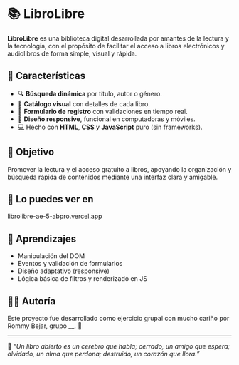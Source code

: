 # 📚 LibroLibre

**LibroLibre** es una biblioteca digital desarrollada por amantes de la lectura y la tecnología, con el propósito de facilitar el acceso a libros electrónicos y audiolibros de forma simple, visual y rápida.

## 🌟 Características

- 🔍 **Búsqueda dinámica** por título, autor o género.
- 📖 **Catálogo visual** con detalles de cada libro.
- 📝 **Formulario de registro** con validaciones en tiempo real.
- 📱 **Diseño responsive**, funcional en computadoras y móviles.
- 💻 Hecho con **HTML**, **CSS** y **JavaScript** puro (sin frameworks).

## 🎯 Objetivo

Promover la lectura y el acceso gratuito a libros, apoyando la organización y búsqueda rápida de contenidos mediante una interfaz clara y amigable.

## 🚀 Lo puedes ver en

librolibre-ae-5-abpro.vercel.app

## 🧠 Aprendizajes

- Manipulación del DOM
- Eventos y validación de formularios
- Diseño adaptativo (responsive)
- Lógica básica de filtros y renderizado en JS

## 👩‍💻 Autoría

Este proyecto fue desarrollado como ejercicio grupal con mucho cariño por Rommy Bejar, grupo __. 🌿

---

💬 *“Un libro abierto es un cerebro que habla; cerrado, un amigo que espera; olvidado, un alma que perdona; destruido, un corazón que llora.”*

